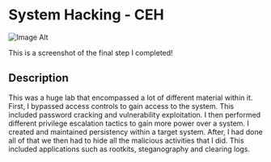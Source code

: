 <h1>System Hacking - CEH</h1>


![Image Alt](https://github.com/DannyRRios/System-Hacking/blob/230084cffb0df01c86b485b12ca1c90fd2215a6e/Lab6-3.png)

This is a screenshot of the final step I completed! 

<h2>Description</h2>
This was a huge lab that encompassed a lot of different material within it. First, I bypassed access controls to gain access to the system. This included password cracking and vulnerability exploitation. I then performed different privilege escalation tactics to gain more power over a system. I created and maintained persistency within a target system. After, I had done all of that we then had to hide all the malicious activities that I did. This included applications such as rootkits, steganography and clearing logs.
<br />
